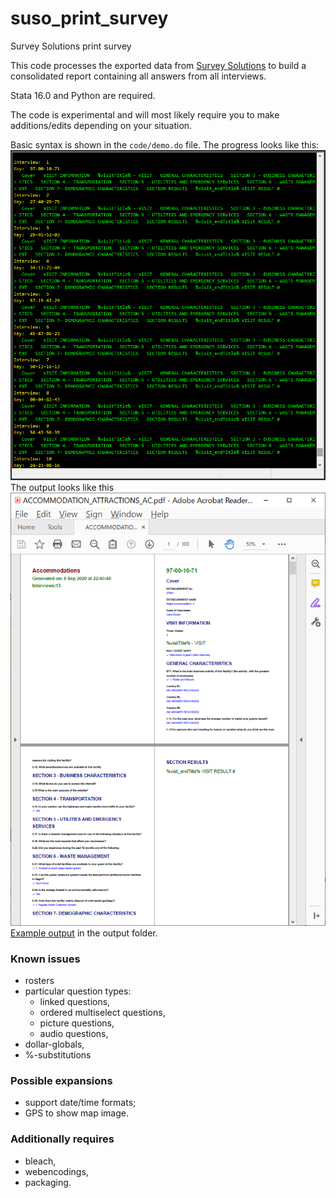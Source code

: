 # suso_print_survey
Survey Solutions print survey

This code processes the exported data from [Survey Solutions](https://mysurvey.solutions) to build a consolidated report containing all answers from all interviews.

Stata 16.0 and Python are required.

The code is experimental and will most likely require you to make additions/edits depending on your situation.

Basic syntax is shown in the `code/demo.do` file. The progress looks like this:
![The progress looks like this](https://raw.githubusercontent.com/radyakin/suso_print_survey/master/images/suso_print_svy.png)
The output looks like this
![The output looks like this](https://raw.githubusercontent.com/radyakin/suso_print_survey/master/images/output.png)
[Example output](https://github.com/radyakin/suso_print_survey/raw/master/output/ACCOMMODATION_ATTRACTIONS_AC.pdf) in the output folder.


### Known issues

- rosters
- particular question types:
    - linked questions,
    - ordered multiselect questions,
    - picture questions,
    - audio questions,
- dollar-globals,
- %-substitutions

### Possible expansions

- support date/time formats;
- GPS to show map image.

### Additionally requires

- bleach,
- webencodings,
- packaging.
